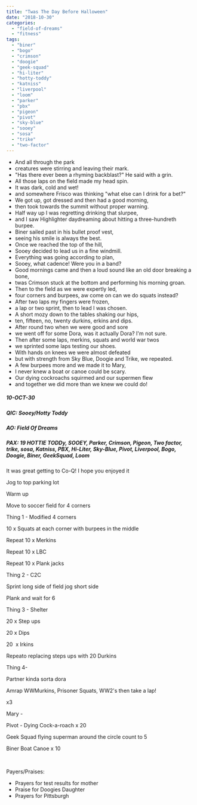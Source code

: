 ```yaml
---
title: "Twas The Day Before Halloween"
date: "2018-10-30"
categories: 
  - "field-of-dreams"
  - "fitness"
tags: 
  - "biner"
  - "bogo"
  - "crimson"
  - "doogie"
  - "geek-squad"
  - "hi-liter"
  - "hotty-toddy"
  - "katniss"
  - "liverpool"
  - "loom"
  - "parker"
  - "pbx"
  - "pigeon"
  - "pivot"
  - "sky-blue"
  - "sooey"
  - "sosa"
  - "trike"
  - "two-factor"
---
```


- And all through the park
- creatures were stirring and leaving their mark.
- "Has there ever been a rhyming backblast?" He said with a grin.
- All those laps on the field made my head spin.
- It was dark, cold and wet!
- and somewhere Frisco was thinking "what else can I drink for a bet?"
- We got up, got dressed and then had a good morning,
- then took towards the summit without proper warning.
- Half way up I was regretting drinking that slurpee,
- and I saw Highlighter daydreaming about hitting a three-hundreth burpee.
- Biner sailed past in his bullet proof vest,
- seeing his smile is always the best.
- Once we reached the top of the hill,
- Sooey decided to lead us in a fine windmill.
- Everything was going according to plan,
- Sooey, what cadence! Were you in a band?
- Good mornings came and then a loud sound like an old door breaking a bone,
- twas Crimson stuck at the bottom and performing his morning groan.
- Then to the field as we were expertly led,
- four corners and burpees, aw come on can we do squats instead?
- After two laps my fingers were frozen,
- a lap or two sprint, then to lead I was chosen.
- A short mozy down to the tables shaking our hips,
- ten, fifteen, no, twenty durkins, erkins and dips.
- After round two when we were good and sore
- we went off for some Dora, was it actually Dora? I'm not sure.
- Then after some laps, merkins, squats and world war twos
- we sprinted some laps testing our shoes.
- With hands on knees we were almost defeated
- but with strength from Sky Blue, Doogie and Trike, we repeated.
- A few burpees more and we made it to Mary,
- I never knew a boat or canoe could be scary.
- Our dying cockroachs squirmed and our supermen flew
- and together we did more than we knew we could do!

##### 10-OCT-30

##### QIC: Sooey/Hotty Toddy

##### AO: Field Of Dreams

##### PAX: 19 HOTTIE TODDy, SOOEY, Parker, Crimson, Pigeon, Two factor, trike, sosa, Katniss, PBX, Hi-Liter, Sky-Blue, Pivot, Liverpool, Bogo, Doogie, Biner, GeekSquad, Loom

It was great getting to Co-Q! I hope you enjoyed it

Jog to top parking lot

Warm up

Move to soccer field for 4 corners

Thing 1 - Modified 4 corners

10 x Squats at each corner with burpees in the middle

Repeat 10 x Merkins

Repeat 10 x LBC

Repeat 10 x Plank jacks

Thing 2 - C2C

Sprint long side of field jog short side

Plank and wait for 6

Thing 3 - Shelter

20 x Step ups

20 x Dips

20  x Irkins

Repeato replacing steps ups with 20 Durkins

Thing 4-

Partner kinda sorta dora

Amrap WWMurkins, Prisoner Squats, WW2's then take a lap!

x3

Mary -

Pivot - Dying Cock-a-roach x 20

Geek Squad flying superman around the circle count to 5

Biner Boat Canoe x 10

 

Payers/Praises:

- Prayers for test results for mother
- Praise for Doogies Daughter
- Prayers for Pittsburgh
